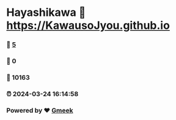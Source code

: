 # Hayashikawa :link: https://KawausoJyou.github.io 
### :page_facing_up: [5](https://KawausoJyou.github.io/tag.html) 
### :speech_balloon: 0 
### :hibiscus: 10163 
### :alarm_clock: 2024-03-24 16:14:58 
### Powered by :heart: [Gmeek](https://github.com/Meekdai/Gmeek)
